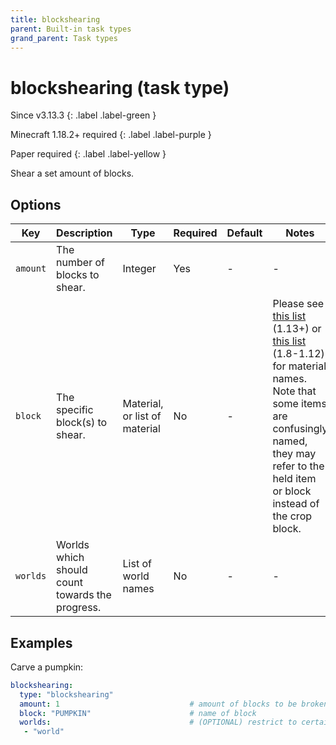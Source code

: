 ```yaml
---
title: blockshearing
parent: Built-in task types
grand_parent: Task types
---
```


# blockshearing (task type)

Since v3.13.3
{: .label .label-green }

Minecraft 1.18.2+ required
{: .label .label-purple }

Paper required
{: .label .label-yellow }

Shear a set amount of blocks.

## Options

| Key      | Description                                     | Type                          | Required | Default | Notes                                                                                                                                                                                                                                                                                                                   |
|----------|-------------------------------------------------|-------------------------------|----------|---------|-------------------------------------------------------------------------------------------------------------------------------------------------------------------------------------------------------------------------------------------------------------------------------------------------------------------------|
| `amount` | The number of blocks to shear.                  | Integer                       | Yes      | \-      | \-                                                                                                                                                                                                                                                                                                                      |
| `block`  | The specific block(s) to shear.                 | Material, or list of material | No       | \-      | Please see [this list](https://hub.spigotmc.org/javadocs/bukkit/org/bukkit/Material.html) (1.13+) or [this list](https://helpch.at/docs/1.12.2/org/bukkit/Material.html) (1.8-1.12) for material names. Note that some items are confusingly named, they may refer to the held item or block instead of the crop block. |
| `worlds` | Worlds which should count towards the progress. | List of world names           | No       | \-      | \-                                                                                                                                                                                                                                                                                                                      |

## Examples

Carve a pumpkin:

``` yaml
blockshearing:
  type: "blockshearing"
  amount: 1                             # amount of blocks to be broken
  block: "PUMPKIN"                      # name of block
  worlds:                               # (OPTIONAL) restrict to certain worlds
   - "world"
```
